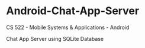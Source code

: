 # Android-Chat-App-Server
CS 522 - Mobile Systems & Applications - Android

Chat App Server using SQLite Database
